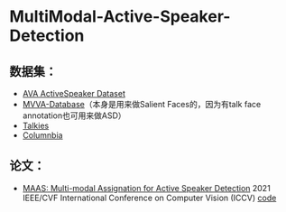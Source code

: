 # MultiModal-Active-Speaker-Detection

## 数据集：
- [AVA ActiveSpeaker Dataset](https://github.com/github-zbx/ava_datasets)
- [MVVA-Database](https://github.com/MinglangQiao/MVVA-Database)（本身是用来做Salient Faces的，因为有talk face annotation也可用来做ASD）
- [Talkies](https://filedn.com/l0kNCNuXuEq70c3iUHsXxJ7/Talkies/)
- [Columnbia](https://github.com/TaoRuijie/TalkNet-ASD)

## 论文：
- [MAAS: Multi-modal Assignation for Active Speaker Detection](https://openaccess.thecvf.com/content/ICCV2021/papers/Alcazar_MAAS_Multi-Modal_Assignation_for_Active_Speaker_Detection_ICCV_2021_paper.pdf) 2021 IEEE/CVF International Conference on Computer Vision (ICCV) [code](https://github.com/fuankarion/MAAS)

